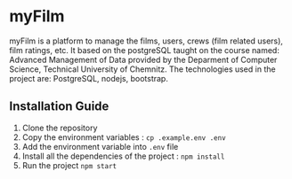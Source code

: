# myFilm

myFilm is a platform to manage the films, users, crews (film related users), film ratings, etc.
It based on the postgreSQL taught on the course named: Advanced Management of Data provided by the Deparment of Computer Science, Technical University of Chemnitz. The technologies used in the project are: PostgreSQL, nodejs, bootstrap.

## Installation Guide

1. Clone the repository
2. Copy the environment variables : `cp .example.env .env`
3. Add the environment variable into `.env` file
4. Install all the dependencies of the project : `npm install`
5. Run the project `npm start`
   